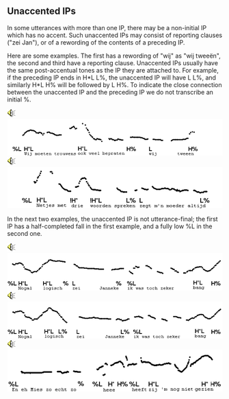 Unaccented IPs
--------------

In some utterances with more than one IP, there may be a non-initial IP which has no accent. Such unaccented IPs may consist of reporting clauses ("zei Jan"), or of a rewording of the contents of a preceding IP.

Here are some examples. The first has a rewording of "wij" as "wij tweeën", the second and third have a reporting clause. Unaccented IPs usually have the same post-accentual tones as the IP they are attached to. For example, if the preceding IP ends in H\*L L%, the unaccented IP will have L L%, and similarly H\*L H% will be followed by L H%. To indicate the close connection between the unaccented IP and the preceding IP we do not transcribe an initial %.

<div class="audio-example" onclick="play_sound('../audio/080')"><img alt="Play audio" src="../audio.gif" /><img alt="Audio example" src="../audio/gif/080.gif"/></div>

<div class="audio-example" onclick="play_sound('../audio/106')"><img alt="Play audio" src="../audio.gif" /><img alt="Audio example" src="../audio/gif/106.gif"/></div>

In the next two examples, the unaccented IP is not utterance-final; the first IP has a half-completed fall in the first example, and a fully low %L in the second one.

<div class="audio-example" onclick="play_sound('../audio/370')"><img alt="Play audio" src="../audio.gif" /><img alt="Audio example" src="../audio/gif/370.gif"/></div>

<div class="audio-example" onclick="play_sound('../audio/369')"><img alt="Play audio" src="../audio.gif" /><img alt="Audio example" src="../audio/gif/369.gif"/></div>

<div class="audio-example" onclick="play_sound('../audio/c7_e')"><img alt="Play audio" src="../audio.gif" /><img alt="Audio example" src="../audio/gif/c7_e.gif"/></div>


